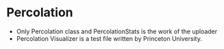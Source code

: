 # Percolation
* Only Percolation class and PercolationStats is the work of the uploader
* Percolation Visualizer is a test file written by Princeton University.
